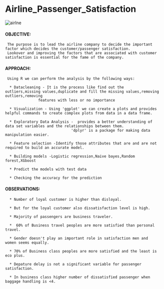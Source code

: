  # Airline_Passenger_Satisfaction
 
 ![airlne](https://user-images.githubusercontent.com/122966157/213377209-d0b08b70-16d5-4aca-82a3-1b6c2b8fd866.png)

 #### OBJECTIVE:
 
     The purpose is to lead the airline company to decide the important factor which decides the customer/passenger satisfaction.
     Lookover and improving the factors that are associated with customer satisfaction is essential for the fame of the company.
 
 #### APPROACH:
 
     Using R we can perform the analysis by the following ways:
     
      * Datacleaning - It is the process like find out the outliers,missing values,duplicate and fill the missing values,removing outliers,removing
                   features with less or no importance       
     
      * Visualization - Using 'ggplot' we can create a plots and provides helpful commands to create complex plots from data in a data frame. 
     
      * Exploratory Data Analysis -  provides a better understanding of data set variables and the relationships between them.
                                  'dplyr' is a package for making data manipulation easier.
     
      * Feature selection -Identify those attributes that are and are not required to build an accurate model.                             
     
      * Building models -Logistic regression,Naive bayes,Random forest,XGboost  
     
      * Predict the models with test data
     
      * Checking the accuracy for the prediction


#### OBSERVATIONS:

      * Number of loyal customer is higher than disloyal.      
        
      * But for the loyal customer also dissatisfaction level is high.
      
      * Majority of passengers are business traveler.
      
      *  60% of Business travel peoples are more satisfied than personal travel.
      
      * Gender doesn't play an important role in satisfaction men and women seems equally.
      
      * 70% of Business class peoples are more satisfied and the least is eco plus.      
      
      * Depature delay is not a significant variable for passenger satisfaction.
      
      * In business class higher number of dissatisfied passenger when baggage handling is <4.
